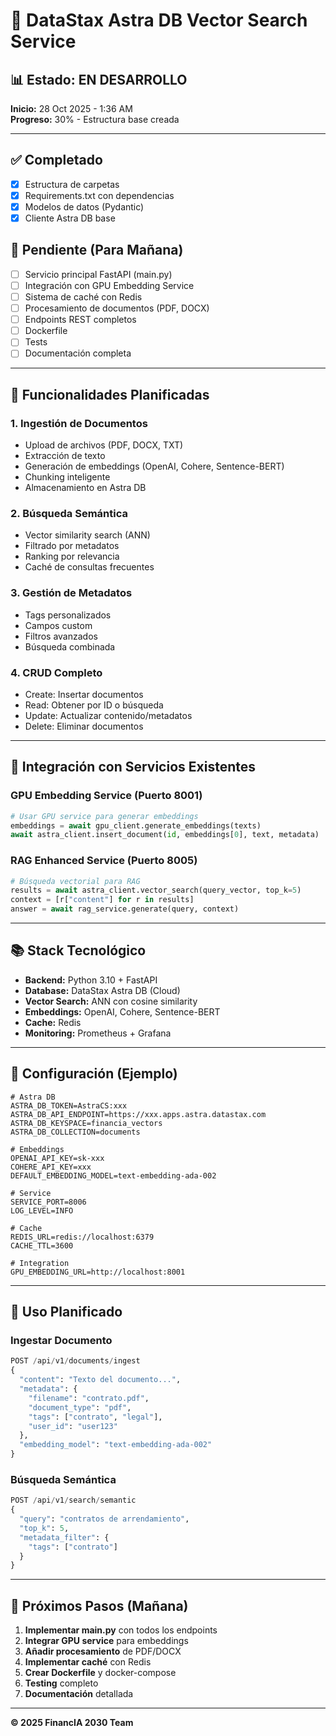 # 🚀 DataStax Astra DB Vector Search Service

## 📊 Estado: EN DESARROLLO

**Inicio:** 28 Oct 2025 - 1:36 AM  
**Progreso:** 30% - Estructura base creada

---

## ✅ Completado

- [x] Estructura de carpetas
- [x] Requirements.txt con dependencias
- [x] Modelos de datos (Pydantic)
- [x] Cliente Astra DB base

## 🚧 Pendiente (Para Mañana)

- [ ] Servicio principal FastAPI (main.py)
- [ ] Integración con GPU Embedding Service
- [ ] Sistema de caché con Redis
- [ ] Procesamiento de documentos (PDF, DOCX)
- [ ] Endpoints REST completos
- [ ] Dockerfile
- [ ] Tests
- [ ] Documentación completa

---

## 🎯 Funcionalidades Planificadas

### 1. Ingestión de Documentos
- Upload de archivos (PDF, DOCX, TXT)
- Extracción de texto
- Generación de embeddings (OpenAI, Cohere, Sentence-BERT)
- Chunking inteligente
- Almacenamiento en Astra DB

### 2. Búsqueda Semántica
- Vector similarity search (ANN)
- Filtrado por metadatos
- Ranking por relevancia
- Caché de consultas frecuentes

### 3. Gestión de Metadatos
- Tags personalizados
- Campos custom
- Filtros avanzados
- Búsqueda combinada

### 4. CRUD Completo
- Create: Insertar documentos
- Read: Obtener por ID o búsqueda
- Update: Actualizar contenido/metadatos
- Delete: Eliminar documentos

---

## 🔗 Integración con Servicios Existentes

### GPU Embedding Service (Puerto 8001)
```python
# Usar GPU service para generar embeddings
embeddings = await gpu_client.generate_embeddings(texts)
await astra_client.insert_document(id, embeddings[0], text, metadata)
```

### RAG Enhanced Service (Puerto 8005)
```python
# Búsqueda vectorial para RAG
results = await astra_client.vector_search(query_vector, top_k=5)
context = [r["content"] for r in results]
answer = await rag_service.generate(query, context)
```

---

## 📚 Stack Tecnológico

- **Backend:** Python 3.10 + FastAPI
- **Database:** DataStax Astra DB (Cloud)
- **Vector Search:** ANN con cosine similarity
- **Embeddings:** OpenAI, Cohere, Sentence-BERT
- **Cache:** Redis
- **Monitoring:** Prometheus + Grafana

---

## 🔧 Configuración (Ejemplo)

```env
# Astra DB
ASTRA_DB_TOKEN=AstraCS:xxx
ASTRA_DB_API_ENDPOINT=https://xxx.apps.astra.datastax.com
ASTRA_DB_KEYSPACE=financia_vectors
ASTRA_DB_COLLECTION=documents

# Embeddings
OPENAI_API_KEY=sk-xxx
COHERE_API_KEY=xxx
DEFAULT_EMBEDDING_MODEL=text-embedding-ada-002

# Service
SERVICE_PORT=8006
LOG_LEVEL=INFO

# Cache
REDIS_URL=redis://localhost:6379
CACHE_TTL=3600

# Integration
GPU_EMBEDDING_URL=http://localhost:8001
```

---

## 📖 Uso Planificado

### Ingestar Documento

```python
POST /api/v1/documents/ingest
{
  "content": "Texto del documento...",
  "metadata": {
    "filename": "contrato.pdf",
    "document_type": "pdf",
    "tags": ["contrato", "legal"],
    "user_id": "user123"
  },
  "embedding_model": "text-embedding-ada-002"
}
```

### Búsqueda Semántica

```python
POST /api/v1/search/semantic
{
  "query": "contratos de arrendamiento",
  "top_k": 5,
  "metadata_filter": {
    "tags": ["contrato"]
  }
}
```

---

## 🎯 Próximos Pasos (Mañana)

1. **Implementar main.py** con todos los endpoints
2. **Integrar GPU service** para embeddings
3. **Añadir procesamiento** de PDF/DOCX
4. **Implementar caché** con Redis
5. **Crear Dockerfile** y docker-compose
6. **Testing** completo
7. **Documentación** detallada

---

**© 2025 FinancIA 2030 Team**

